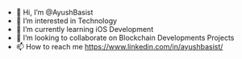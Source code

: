 - 👋 Hi, I’m @AyushBasist
- 👀 I’m interested in Technology 
- 🌱 I’m currently learning iOS Development 
- 💞️ I’m looking to collaborate on Blockchain Developments Projects 
- 📫 How to reach me https://www.linkedin.com/in/ayushbasist/

<!---
AyushBasist/AyushBasist is a ✨ special ✨ repository because its `README.md` (this file) appears on your GitHub profile.
You can click the Preview link to take a look at your changes.
--->
